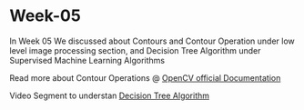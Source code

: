 # Week-05
In Week 05 We discussed about Contours and Contour Operation under low level image processing section, and Decision Tree Algorithm under Supervised Machine Learning Algorithms

Read more about Contour Operations @ [OpenCV official Documentation](https://docs.opencv.org/3.0-beta/doc/py_tutorials/py_imgproc/py_contours/py_table_of_contents_contours/py_table_of_contents_contours.html#table-of-content-contours)

Video Segment to understan [Decision Tree Algorithm](https://www.youtube.com/watch?v=qDcl-FRnwSU) 

